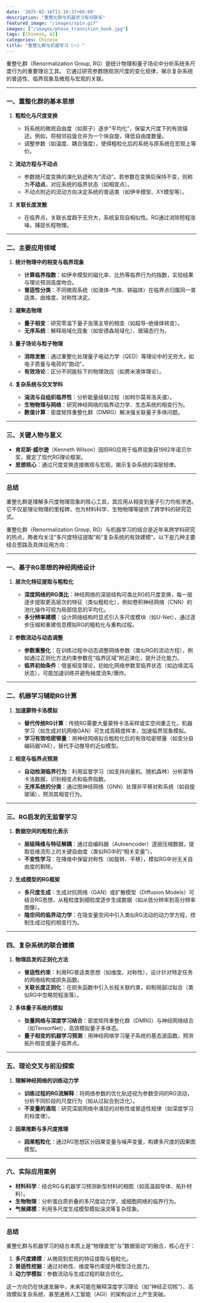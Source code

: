 ```yaml
---
date: '2025-02-16T11:16:37+08:00'
description: "重整化群与机器学习有何联系"
featured_image: "/images/spin.gif"
images: ["/images/phase_transition_book.jpg"]
tags: [Chinese, AI]
categories: Chinese
title: "重整化群与机器学习（一）"
---
```



重整化群（Renormalization Group, RG）是统计物理和量子场论中分析系统多尺度行为的重要理论工具。
它通过研究参数随观测尺度的变化规律，揭示复杂系统的普适性、临界现象及微观与宏观的关联。

---

### **一、重整化群的基本思想**
1. **粗粒化与尺度变换**  
   - 将系统的微观自由度（如原子）逐步“平均化”，保留大尺度下的有效描述。例如，将相邻自旋合并为一个块自旋，降低自由度数量。
   - 调整参数（如温度、耦合强度），使得粗粒化后的系统与原系统在宏观上等价。

2. **流动方程与不动点**  
   - 参数随尺度变换的演化轨迹称为“流动”。若参数在变换后保持不变，则称为**不动点**，对应系统的临界状态（如相变点）。
   - 不动点附近的流动方向决定系统的普适类（如伊辛模型、XY模型等）。

3. **关联长度发散**  
   - 在临界点，关联长度趋于无穷大，系统呈现自相似性。RG通过消除短程涨噪，捕捉长程物理。

---

### **二、主要应用领域**
1. **统计物理中的相变与临界现象**  
   - **计算临界指数**：如伊辛模型的磁化率、比热等临界行为的指数，实验结果与理论预测高度吻合。
   - **普适性分类**：不同微观系统（如液体-气体、铁磁体）在临界点归属同一普适类，由维度、对称性决定。

2. **凝聚态物理**  
   - **量子相变**：研究零温下量子涨落主导的相变（如超导-绝缘体转变）。
   - **无序系统**：解释局域化现象（如安德森局域化）、玻璃态行为。

3. **量子场论与粒子物理**  
   - **消除发散**：通过重整化处理量子电动力学（QED）等理论中的无穷大，如电子质量与电荷的“跑动”。
   - **有效场论**：区分不同能标下的物理效应（如费米液体理论）。

4. **复杂系统与交叉学科**  
   - **湍流与自组织临界性**：分析能量级联过程（如柯尔莫哥洛夫谱）。
   - **生物物理与网络**：研究神经网络的临界动力学、生态系统的相变行为。
   - **数值计算**：密度矩阵重整化群（DMRG）解决强关联量子多体问题。

---

### **三、关键人物与意义**
- **肯尼斯·威尔逊**（Kenneth Wilson）因将RG应用于临界现象获1982年诺贝尔奖，奠定了现代RG理论框架。
- **思想核心**：通过尺度变换连接微观与宏观，揭示复杂系统的深层规律。

---

### **总结**
重整化群是理解多尺度物理现象的核心工具，其应用从相变到量子引力均有渗透。它不仅是理论物理的里程碑，也为材料科学、生物物理等提供了跨学科的研究范式。



重整化群（Renormalization Group, RG）与机器学习的结合是近年来跨学科研究的热点，两者均关注“多尺度特征提取”和“复杂系统的有效建模”。以下是几种主要结合思路及具体应用方向：

---

### **一、基于RG思想的神经网络设计**
1. **层次化特征提取与粗粒化**  
   - **深度网络的RG类比**：神经网络的深层结构可类比RG的尺度变换，每一层逐步提取更高层次的特征（类似粗粒化），例如卷积神经网络（CNN）的池化操作可视为局部信息的平均化。  
   - **多分辨率建模**：设计网络结构时显式引入多尺度模块（如U-Net），通过逐步压缩和重建信息模拟RG的粗粒化与重构过程。

2. **参数流动与动态调整**  
   - **参数重整化**：在训练过程中动态调整网络参数（类似RG的流动方程），例如通过正则化方法约束参数在“临界区域”附近演化，提升泛化能力。  
   - **临界初始条件**：借鉴相变理论，初始化网络参数至临界状态（如边缘混沌状态），可能加速训练并避免梯度消失/爆炸。

---

### **二、机器学习辅助RG计算**
1. **加速蒙特卡洛模拟**  
   - **替代传统RG计算**：传统RG需要大量蒙特卡洛采样或实空间重正化，机器学习（如生成对抗网络GAN）可生成高精度样本，加速临界现象模拟。  
   - **学习有效哈密顿量**：用神经网络拟合粗粒化后的有效哈密顿量（如变分自编码器VAE），替代手动推导的近似模型。

2. **相变与临界点预测**  
   - **自动检测临界行为**：利用监督学习（如支持向量机、随机森林）分析蒙特卡洛数据，识别相变点和临界指数。  
   - **无序系统的分类**：通过图神经网络（GNN）处理非平移对称系统（如自旋玻璃），预测其相变行为。

---

### **三、RG启发的无监督学习**
1. **数据空间的粗粒化表示**  
   - **层级降维与特征解耦**：通过自编码器（Autoencoder）逐层压缩数据，提取低维流形上的关键自由度（类似RG中的“相关变量”）。  
   - **不变性学习**：在降维中保留对称性（如旋转、平移），模拟RG中对无关自由度的剔除。

2. **生成模型的RG框架**  
   - **多尺度生成**：生成对抗网络（GAN）或扩散模型（Diffusion Models）可结合RG思想，从粗粒度到细粒度逐步生成数据（如从低分辨率到高分辨率图像）。  
   - **隐空间的临界动力学**：在隐变量空间中引入类似RG流动的动力学方程，控制生成过程的相变行为。

---

### **四、复杂系统的联合建模**
1. **物理启发的正则化方法**  
   - **普适性约束**：利用RG普适类思想（如维度、对称性），设计针对特定任务的网络结构或损失函数。  
   - **关联长度正则化**：在损失函数中引入长程关联约束，抑制局部过拟合（类似RG中忽略短程涨落）。

2. **多体量子系统的模拟**  
   - **张量网络与深度学习结合**：密度矩阵重整化群（DMRG）与神经网络结合（如TensorNet），高效模拟量子多体态。  
   - **量子相变的机器学习预测**：用神经网络学习量子系统的基态波函数，预测拓扑相变或量子临界点。

---

### **五、理论交叉与前沿探索**
1. **理解神经网络的训练动力学**  
   - **训练过程的RG流解释**：将网络参数的优化轨迹视为参数空间的RG流动，分析不同阶段的尺度行为（如从过拟合到泛化）。  
   - **不变量的涌现**：研究深层网络中涌现的对称性或普适性规律（如深度学习的标度律）。

2. **因果推断与多尺度推理**  
   - **因果粗粒化**：通过RG思想区分因果变量与噪声变量，构建多尺度的因果图模型。

---

### **六、实际应用案例**
- **材料科学**：结合RG与机器学习预测新型材料的相图（如高温超导体、拓扑材料）。  
- **生物物理**：分析蛋白质折叠的多尺度动力学，或细胞网络的临界行为。  
- **气候建模**：利用多尺度生成模型模拟湍流等复杂现象。

---

### **总结**
重整化群与机器学习的结合本质上是“物理直觉”与“数据驱动”的融合，核心在于：  
1. **多尺度建模**：从微观到宏观的特征提取与粗粒化。  
2. **普适性挖掘**：通过对称性、维度等约束提升模型泛化能力。  
3. **动力学模拟**：参数流动与生成过程的联合优化。  

这一方向仍在快速发展中，未来可能在解释深度学习理论（如“神经正切核”）、高效模拟复杂系统、甚至通用人工智能（AGI）的架构设计上产生突破。


